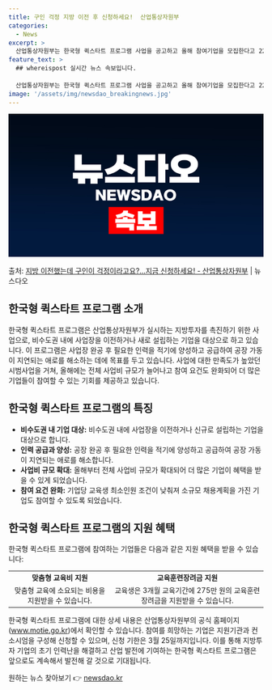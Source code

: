 ```yaml
---
title: 구인 걱정 지방 이전 후 신청하세요!  산업통상자원부
categories:
  - News
excerpt: >
  산업통상자원부는 한국형 퀵스타트 프로그램 사업을 공고하고 올해 참여기업을 모집한다고 22일 밝혔다. 퀵스타트…
feature_text: >
  ## whereispost 실시간 뉴스 속보입니다.

  산업통상자원부는 한국형 퀵스타트 프로그램 사업을 공고하고 올해 참여기업을 모집한다고 22일 밝혔다. 퀵스타트…
image: '/assets/img/newsdao_breakingnews.jpg'
---
```


![뉴스다오 속보](/assets/img/newsdao_breakingnews.jpg)

<p>출처: <a href="https://newsdao.kr/3204" rel="dofollow">지방 이전했는데 구인이 걱정이라고요?…지금 신청하세요! - 산업통상자원부</a> | 뉴스다오</p>

<h2>한국형 퀵스타트 프로그램 소개</h2>

한국형 퀵스타트 프로그램은 산업통상자원부가 실시하는 지방투자를 촉진하기 위한 사업으로, 비수도권 내에 사업장을 이전하거나 새로 설립하는 기업을 대상으로 하고 있습니다. 이 프로그램은 사업장 완공 후 필요한 인력을 적기에 양성하고 공급하여 공장 가동이 지연되는 애로를 해소하는 데에 목표를 두고 있습니다. 사업에 대한 만족도가 높았던 시범사업을 거쳐, 올해에는 전체 사업비 규모가 늘어나고 참여 요건도 완화되어 더 많은 기업들이 참여할 수 있는 기회를 제공하고 있습니다.

<h2>한국형 퀵스타트 프로그램의 특징</h2>
<ul>
	<li><b>비수도권 내 기업 대상:</b> 비수도권 내에 사업장을 이전하거나 신규로 설립하는 기업을 대상으로 합니다.</li>
	<li><b>인력 공급과 양성:</b> 공장 완공 후 필요한 인력을 적기에 양성하고 공급하여 공장 가동이 지연되는 애로를 해소합니다.</li>
	<li><b>사업비 규모 확대:</b> 올해부터 전체 사업비 규모가 확대되어 더 많은 기업이 혜택을 받을 수 있게 되었습니다.</li>
	<li><b>참여 요건 완화:</b> 기업당 교육생 최소인원 조건이 낮춰져 소규모 채용계획을 가진 기업도 참여할 수 있도록 되었습니다.</li>
</ul>

<h2>한국형 퀵스타트 프로그램의 지원 혜택</h2>
한국형 퀵스타트 프로그램에 참여하는 기업들은 다음과 같은 지원 혜택을 받을 수 있습니다:
<table>
	<tr>
		<td style="text-align: center; height: 17px;"><b>맞춤형 교육비 지원</b></td>
		<td style="text-align: center; height: 17px;"><b>교육훈련장려금 지원</b></td>
	</tr>
	<tr>
		<td style="text-align: center; height: 17px;">맞춤형 교육에 소요되는 비용을 지원받을 수 있습니다.</td>
		<td style="text-align: center; height: 17px;">교육생은 3개월 교육기간에 275만 원의 교육훈련장려금을 지원받을 수 있습니다.</td>
	</tr>
</table>

한국형 퀵스타트 프로그램에 대한 상세 내용은 산업통상자원부의 공식 홈페이지(www.motie.go.kr)에서 확인할 수 있습니다. 참여를 희망하는 기업은 지원기관과 컨소시엄을 구성해 신청할 수 있으며, 신청 기한은 3월 25일까지입니다. 이를 통해 지방투자 기업의 초기 인력난을 해결하고 산업 발전에 기여하는 한국형 퀵스타트 프로그램은 앞으로도 계속해서 발전해 갈 것으로 기대됩니다. 

원하는 뉴스 찾아보기 👉 <a href="https://newsdao.kr" rel="dofollow">newsdao.kr</a>


